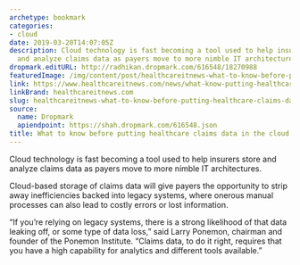 ```yaml
---
archetype: bookmark
categories:
- cloud
date: 2019-03-20T14:07:05Z
description: Cloud technology is fast becoming a tool used to help insurers store
  and analyze claims data as payers move to more nimble IT architectures.
dropmark.editURL: http://radhikan.dropmark.com/616548/18270988
featuredImage: /img/content/post/healthcareitnews-what-to-know-before-putting-healthcare-claims-data-in-the-cloud.png
link: https://www.healthcareitnews.com/news/what-know-putting-healthcare-claims-data-cloud
linkBrand: healthcareitnews.com
slug: healthcareitnews-what-to-know-before-putting-healthcare-claims-data-in-the-cloud
source:
  name: Dropmark
  apiendpoint: https://shah.dropmark.com/616548.json
title: What to know before putting healthcare claims data in the cloud
---
```

Cloud technology is fast becoming a tool used to help insurers store and analyze claims data as payers move to more nimble IT architectures.

Cloud-based storage of claims data will give payers the opportunity to strip away inefficiencies backed into legacy systems, where onerous manual processes can also lead to costly errors or lost information.

“If you’re relying on legacy systems, there is a strong likelihood of that data leaking off, or some type of data loss,” said Larry Ponemon, chairman and founder of the Ponemon Institute. “Claims data, to do it right, requires that you have a high capability for analytics and different tools available.”

